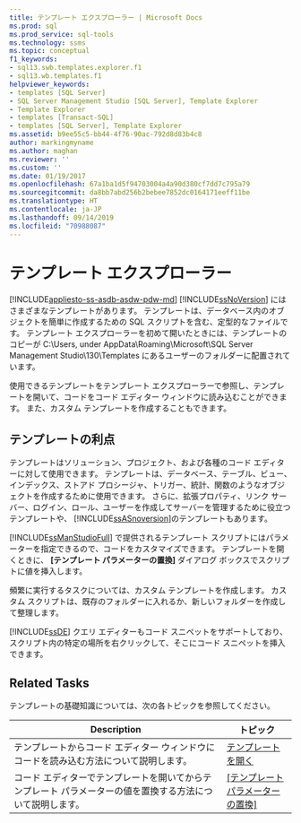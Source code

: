 ```yaml
---
title: テンプレート エクスプローラー | Microsoft Docs
ms.prod: sql
ms.prod_service: sql-tools
ms.technology: ssms
ms.topic: conceptual
f1_keywords:
- sql13.swb.templates.explorer.f1
- sql13.wb.templates.f1
helpviewer_keywords:
- templates [SQL Server]
- SQL Server Management Studio [SQL Server], Template Explorer
- Template Explorer
- templates [Transact-SQL]
- templates [SQL Server], Template Explorer
ms.assetid: b9ee55c5-bb44-4f76-90ac-792d8d83b4c8
author: markingmyname
ms.author: maghan
ms.reviewer: ''
ms.custom: ''
ms.date: 01/19/2017
ms.openlocfilehash: 67a1ba1d5f94703004a4a90d380cf7dd7c795a79
ms.sourcegitcommit: da8bb7abd256b2bebee7852dc0164171eeff11be
ms.translationtype: HT
ms.contentlocale: ja-JP
ms.lasthandoff: 09/14/2019
ms.locfileid: "70988087"
---
```

# <a name="template-explorer"></a>テンプレート エクスプローラー

[!INCLUDE[appliesto-ss-asdb-asdw-pdw-md](../../includes/appliesto-ss-asdb-asdw-pdw-md.md)]
[!INCLUDE[ssNoVersion](../../includes/ssnoversion-md.md)] にはさまざまなテンプレートがあります。 テンプレートは、データベース内のオブジェクトを簡単に作成するための SQL スクリプトを含む、定型的なファイルです。 テンプレート エクスプローラーを初めて開いたときには、テンプレートのコピーが C:\Users, under AppData\Roaming\Microsoft\SQL Server Management Studio\130\Templates にあるユーザーのフォルダーに配置されています。  
  
使用できるテンプレートをテンプレート エクスプローラーで参照し、テンプレートを開いて、コードをコード エディター ウィンドウに読み込むことができます。 また、カスタム テンプレートを作成することもできます。  
  
## <a name="benefits-of-templates"></a>テンプレートの利点  
テンプレートはソリューション、プロジェクト、および各種のコード エディターに対して使用できます。 テンプレートは、データベース、テーブル、ビュー、インデックス、ストアド プロシージャ、トリガー、統計、関数のようなオブジェクトを作成するために使用できます。 さらに、拡張プロパティ、リンク サーバー、ログイン、ロール、ユーザーを作成してサーバーを管理するために役立つテンプレートや、 [!INCLUDE[ssASnoversion](../../includes/ssasnoversion_md.md)]のテンプレートもあります。  
  
[!INCLUDE[ssManStudioFull](../../includes/ssmanstudiofull-md.md)] で提供されるテンプレート スクリプトにはパラメーターを指定できるので、コードをカスタマイズできます。 テンプレートを開くときに、 **[テンプレート パラメーターの置換]** ダイアログ ボックスでスクリプトに値を挿入します。  
  
頻繁に実行するタスクについては、カスタム テンプレートを作成します。 カスタム スクリプトは、既存のフォルダーに入れるか、新しいフォルダーを作成して整理します。  
  
[!INCLUDE[ssDE](../../includes/ssde_md.md)] クエリ エディターもコード スニペットをサポートしており、スクリプト内の特定の場所を右クリックして、そこにコード スニペットを挿入できます。  
  
## <a name="related-tasks"></a>Related Tasks  
テンプレートの基礎知識については、次の各トピックを参照してください。  
  
|**Description**|**トピック**|  
|-------------------|-------------|  
|テンプレートからコード エディター ウィンドウにコードを読み込む方法について説明します。|[テンプレートを開く](../../ssms/template/open-a-template.md)|  
|コード エディターでテンプレートを開いてからテンプレート パラメーターの値を置換する方法について説明します。|[[テンプレート パラメーターの置換]](../../ssms/template/replace-template-parameters.md)|  
  
